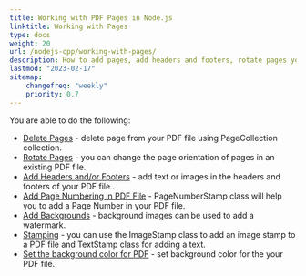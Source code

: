 ```yaml
---
title: Working with PDF Pages in Node.js
linktitle: Working with Pages
type: docs
weight: 20
url: /nodejs-cpp/working-with-pages/
description: How to add pages, add headers and footers, rotate pages you can know in this section. Aspose.PDF for Node.js via C++ explain to you all details on this topic.
lastmod: "2023-02-17"
sitemap:
    changefreq: "weekly"
    priority: 0.7
---
```


You are able to do the following:

- [Delete Pages](/pdf/nodejs-cpp/delete-pages/) - delete page from your PDF file using PageCollection collection.
- [Rotate Pages](/pdf/nodejs-cpp/rotate-pages/) - you can change the page orientation of pages in an existing PDF file.
- [Add Headers and/or Footers](/pdf/nodejs-cpp/add-headers-and-footers-of-pdf-file/) - add text or images in the headers and footers of your PDF file .
- [Add Page Numbering in PDF File](/pdf/nodejs-cpp/add-page-number/) - PageNumberStamp class will help you to add a Page Number in your PDF file.
- [Add Backgrounds](/pdf/nodejs-cpp/add-backgrounds/) - background images can be used to add a watermark.
- [Stamping](/pdf/nodejs-cpp/stamping/) - you can use the ImageStamp class to add an image stamp to a PDF file and TextStamp class for adding a text.
- [Set the background color for PDF](/pdf/nodejs-cpp/set-background-color/) - set background color for the your PDF file.

